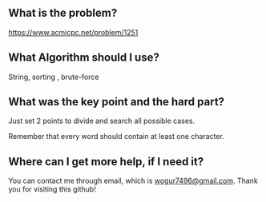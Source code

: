 ## What is the problem?

<https://www.acmicpc.net/problem/1251>

## What Algorithm should I use?

String, sorting , brute-force

## What was the key point and the hard part?

Just set 2 points to divide and search all possible cases.

Remember that every word should contain at least one character.

## Where can I get more help, if I need it?

You can contact me through email, which is wogur7496@gmail.com.
Thank you for visiting this github!
